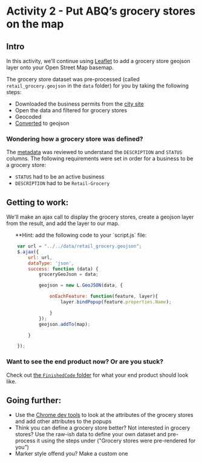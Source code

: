 # Activity 2 - Put ABQ’s grocery stores on the map

## Intro

In this activity, we'll continue using [Leaflet](https://cdnjs.cloudflare.com/ajax/libs/leaflet/0.7.3/leaflet.css) to add a grocery store geojson layer onto your Open Street Map basemap.

The grocery store dataset was pre-processed (called `retail_grocery.geojson` in the `data` folder) for you by taking the following steps:

* Downloaded the business permits from the [city site](https://cdnjs.cloudflare.com/ajax/libs/leaflet/0.7.3/leaflet.css)
* Open the data and filtered for grocery stores
* Geocoded
* [Converted](https://cdnjs.cloudflare.com/ajax/libs/leaflet/0.7.3/leaflet.css) to geojson 

### Wondering how a grocery store was defined?

The [metadata](http://data.cabq.gov/business/busregistration/MetaData.pdf) was reviewed to understand the `DESCRIPTION` and `STATUS` columns.  The following requirements were set in order for a business to be a grocery store:

* `STATUS` had to be an active business
* `DESCRIPTION`  had to be `Retail-Grocery`

## Getting to work:

We'll make an ajax call to display the grocery stores, create a geojson layer from the result, and add the layer to our map.

<ul>**Hint: add the following code to your `script.js` file:</ul>

```javascript
    var url = "../../data/retail_grocery.geojson";
    $.ajax({
        url: url,
        dataType: 'json',
        success: function (data) {
            groceryGeoJson = data;

            geojson = new L.GeoJSON(data, {

                onEachFeature: function(feature, layer){
                    layer.bindPopup(feature.properties.Name);

                }
            });
            geojson.addTo(map);

        }

    });
```

### Want to see the end product now?  Or are you stuck?

Check out [the `FinishedCode` folder](https://github.com/Smallmelo/food-accessibility-tutorial/tree/master/Activity2/FinishedCode) for what your end product should look like.

## Going further:

* Use the [Chrome dev tools](https://developer.chrome.com/devtools) to look at the attributes of the grocery stores and add other attributes to the popups
* Think you can define a grocery store better? Not interested in grocery stores?  Use the raw-ish data to define your own dataset and pre-process it using the steps under ("Grocery stores were pre-rendered for you”)
* Marker style offend you? Make a custom one
